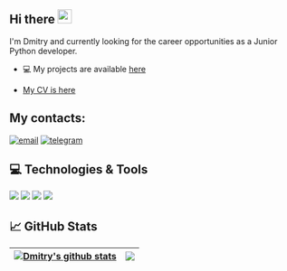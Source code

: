 ## Hi there <img src="https://media.giphy.com/media/hvRJCLFzcasrR4ia7z/giphy.gif" width="25px"></a>

I'm Dmitry and currently looking for the career opportunities as a Junior Python developer.

- 💻 My projects are available [here](https://github.com/dzigr?tab=repositories)

- [My CV is here](https://cv.hexlet.io/resumes/1683)


## My contacts: 
[![email](https://img.shields.io/badge/-Gmail-c14438?style=flat&logo=Gmail&logoColor=white)](mailto:dmbrag@gmail.com)
[![telegram](https://img.shields.io/badge/-telegram-0088cc?style=flat&logo=telegram&logoColor=white)](https://t.me/dmitrybrag)

## 💻 Technologies & Tools

![](https://img.shields.io/badge/OS-Linux-4682B4?style=flat&logo=linux&logoColor=white&color=4682B4)
![](https://img.shields.io/badge/Editor-PyCharm-4682B4?style=flat&logo=pycharm&logoColor=white)
![](https://img.shields.io/badge/Code-Python-4682B4?style=flat&logo=python&logoColor=white&color=6aa6f8)
![](https://img.shields.io/badge/Shell-Bash-informational?style=flat&logo=gnu-bash&logoColor=white&color=6aa6f8)


## 📈 GitHub Stats

| <a href="https://github.com/dzigr/github-readme-stats"><img align="center" src="https://github-readme-stats-dzigr.vercel.app/api?username=Dzigr&show_icons=true&count_private=true&hide=stars,issues&theme=dark&hide_border=true" alt="Dmitry's github stats" /></a> | <a href="https://github.com/Dzigr/github-readme-stats"><img align="center" src="https://github-readme-stats-dzigr.vercel.app/api/top-langs/?username=dzigr&layout=compact&theme=dark&hide_border=true&hide=HTML,CSS,PHP" /></a> |
| ------------- | ------------- |

<!-- <div align="center">
<img src="https://media.giphy.com/media/toXKzaJP3WIgM/giphy.gif"/>
</div> --> 

